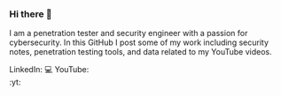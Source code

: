 ### Hi there 👋

I am a penetration tester and security engineer with a passion for cybersecurity. In this GitHub I post some of my work including security notes, penetration testing tools, and data related to my YouTube videos.



LinkedIn: 
💻 YouTube:  
:yt:
